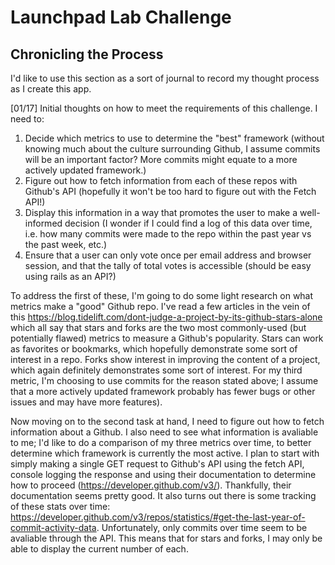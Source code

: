 # Launchpad Lab Challenge

## Chronicling the Process
I'd like to use this section as a sort of journal to record my thought process as I create this app.

[01/17]
Initial thoughts on how to meet the requirements of this challenge. I need to:
1. Decide which metrics to use to determine the "best" framework (without knowing much about the culture surrounding Github, I assume commits will be an important factor? More commits might equate to a more actively updated framework.)
2. Figure out how to fetch information from each of these repos with Github's API (hopefully it won't be too hard to figure out with the Fetch API!)
3. Display this information in a way that promotes the user to make a well-informed decision (I wonder if I could find a log of this data over time, i.e. how many commits were made to the repo within the past year vs the past week, etc.)
4. Ensure that a user can only vote once per email address and browser session, and that the tally of total votes is accessible (should be easy using rails as an API?)

To address the first of these, I'm going to do some light research on what metrics make a "good" Github repo. I've read a few articles in the vein of this https://blog.tidelift.com/dont-judge-a-project-by-its-github-stars-alone which all say that stars and forks are the two most commonly-used (but potentially flawed) metrics to measure a Github's popularity. Stars can work as favorites or bookmarks, which hopefully demonstrate some sort of interest in a repo. Forks show interest in improving the content of a project, which again definitely demonstrates some sort of interest. For my third metric, I'm choosing to use commits for the reason stated above; I assume that a more actively updated framework probably has fewer bugs or other issues and may have more features). 

Now moving on to the second task at hand, I need to figure out how to fetch information about a Github. I also need to see what information is avaliable to me; I'd like to do a comparison of my three metrics over time, to better determine which framework is currently the most active. I plan to start with simply making a single GET request to Github's API using the fetch API, console logging the response and using their documentation to determine how to proceed (https://developer.github.com/v3/). Thankfully, their documentation seems pretty good. It also turns out there is some tracking of these stats over time: https://developer.github.com/v3/repos/statistics/#get-the-last-year-of-commit-activity-data. Unfortunately, only commits over time seem to be avaliable through the API. This means that for stars and forks, I may only be able to display the current number of each.